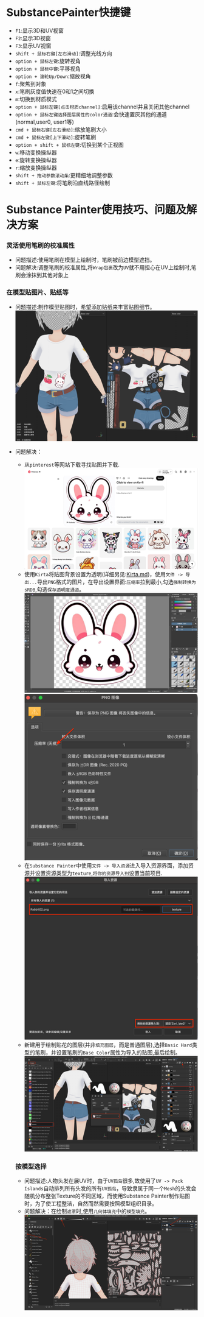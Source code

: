# SubstancePainter快捷键
* `F1`:显示3D和UV视窗
* `F2`:显示3D视窗
* `F3`:显示UV视窗
* `shift + 鼠标右键[左右滑动]`:调整光线方向
* `option + 鼠标左键`:旋转视角
* `option + 鼠标中键`:平移视角
* `option + 滚轮Up/Down`:缩放视角
* `f`:聚焦到对象
* `x`:笔刷灰度值快速在0和1之间切换
* `m`:切换到材质模式
* `option + 鼠标左键[点击材质channel]`:启用该channel并且关闭其他channel
* `option + 鼠标左键选择图层属性的color通道`:会快速置灰其他的通道(normal,user0, user1等)
* `cmd + 鼠标右键[左右滑动]`:缩放笔刷大小
* `cmd + 鼠标左键[上下滑动]`:旋转笔刷
* `option + shift + 鼠标左键`:切换到某个正视图
* `w`:移动变换操纵器
* `e`:旋转变换操纵器
* `r`:缩放变换操纵器
* `shift + 拖动参数滚动条`:更精细地调整参数
* `shift + 鼠标左键`:将笔刷沿直线路径绘制

# Substance Painter使用技巧、问题及解决方案

### 灵活使用笔刷的校准属性
* 问题描述:使用笔刷在模型上绘制时，笔刷被前边模型遮挡。
* 问题解决:调整笔刷的校准属性,将`Wrap包裹`改为`UV`就不用担心在UV上绘制时,笔刷会涂抹到其他对象上

### 在模型贴图片、贴纸等
* 问题描述:制作模型贴图时，希望添加贴纸来丰富贴图细节。
![image](../images/substance_painter/SP_Add_Decals_To_Textures.png)
* 问题解决：
  * 从`pinterest`等网站下载寻找贴图并下载.
  ![image](../images/substance_painter/Pinterest_Website.png)
  * 使用`Kirta`将贴图背景设置为透明(详细另见:[Kirta.md](./krita.md))，使用`文件 -> 导出...`导出`PNG`格式的图片，在导出设置界面:`压缩率`拉到最小,勾选`强制转换为sRDB`,勾选`保存透明度通道`。
  ![image](../images/substance_painter/Kirta_Modify_Decals_Picture.png)
  ![image](../images/substance_painter/Kirta_Export_PNG_Settings.png)
  * 在`Substance Painter`中使用`文件 -> 导入资源`进入导入资源界面，添加资源并设置资源类型为`texture`,`将你的资源导入到`设置当前项目.
  ![image](../images/substance_painter/Substance_Painter_Import_Texture.png)
  * 新建用于绘制贴花的图层(并非`填充图层`，而是普通图层),选择`Basic Hard`类型的笔刷，并设置笔刷的`Base Color`属性为导入的贴图,最后绘制。
  ![image](../images/substance_painter/Substance_Painter_Use_Import_Texture.png)

  ### 按模型选择
  * 问题描述:人物头发在展UV时，由于`UV孤岛`很多,故使用了`UV -> Pack Islands`自动排列所有头发的所有`UV孤岛`，导致隶属于同一个`Mesh`的头发会随机分布整张Texture的不同区域，而使用Substance Painter制作贴图时，为了使工程整洁，自然而然需要按照模型组织目录。
  * 问题解决：在绘制`遮罩`时,使用`几何体填充`中的`模型填充`。
  ![image](../images/substance_painter/SP_Mask_Model_Fill.png)
